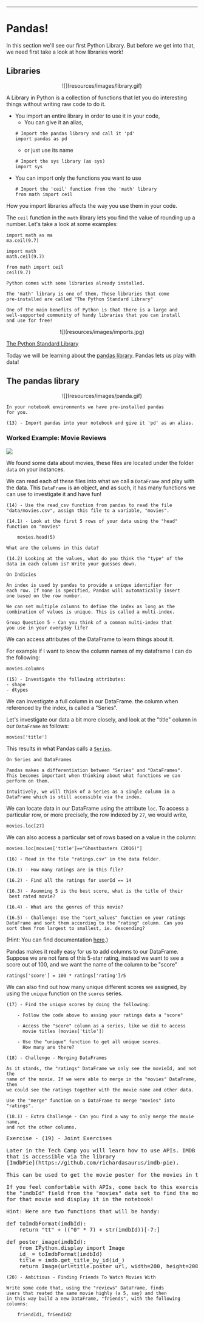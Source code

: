 
----

# Pandas!

In this section we'll see our first Python Library. But before we get into
that, we need first take a look at how libraries work!

## Libraries

<center>
![](resources/images/library.gif)
</center>

A Library in Python is a collection of functions that let you do
interesting things without writing raw code to do it. 

- You import an entire library in order to use it in your code, 
    - You can give it an alias, 
    ```{data-language=python}
    # Import the pandas library and call it 'pd'
    import pandas as pd
    ```
    - or just use its name 
    ```{data-language=python}
    # Import the sys library (as sys)
    import sys
    ```
- You can import only the functions you want to use
    ```{data-language=python}
    # Import the 'ceil' function from the 'math' library
    from math import ceil
    ```

How you import libraries affects the way you use them in your code. 

The `ceil` function in the `math` library lets you find the value of rounding
up a number. Let's take a look at some examples:

```{data-language=python}
import math as ma
ma.ceil(9.7)
``` 
```{data-language=python}
import math
math.ceil(9.7)
``` 
```{data-language=python}
from math import ceil
ceil(9.7)
``` 

```note
Python comes with some libraries already installed. 

The 'math' library is one of them. These libraries that come
pre-installed are called "The Python Standard Library"

One of the main benefits of Python is that there is a large and
well-supported community of handy libraries that you can install
and use for free! 
```

<center>
![](resources/images/imports.jpg)
</center>


[The Python Standard Library](https://docs.python.org/3/library/index.html)

Today we will be learning about the [pandas
library](http://pandas.pydata.org). Pandas lets us play with data!

## The pandas library
<center>
![](resources/images/panda.gif)
</center>

```instruction
In your notebook environments we have pre-installed pandas
for you.

(13) - Import pandas into your notebook and give it 'pd' as an alias. 
```

### Worked Example: Movie Reviews 

![](resources/images/pandas-clapping.jpg)

We found some data about movies, these files are located under the folder
`data` on your instances.

We can read each of these files into what we call a `DataFrame` and play with
the data. This `DataFrame` is an object, and as such, it has many functions we
can use to investigate it and have fun!

```instruction
(14) - Use the read_csv function from pandas to read the file 
"data/movies.csv", assign this file to a variable, "movies". 

(14.1) - Look at the first 5 rows of your data using the "head" 
function on "movies"

    movies.head(5)

What are the columns in this data?

(14.2) Looking at the values, what do you think the "type" of the
data in each column is? Write your guesses down.
```

```note
On Indicies

An index is used by pandas to provide a unique identifier for 
each row. If none is specified, Pandas will automatically insert 
one based on the row number.

We can set multiple columns to define the index as long as the
combination of values is unique. This is called a multi-index.
```

```
Group Question 5 - Can you think of a common multi-index that
you use in your everyday life?
```

We can access attributes of the DataFrame to learn things about it. 

For example if I want to know the column names of my dataframe I can do the
following:

```{data-language=python}
movies.columns
```

```instruction
(15) - Investigate the following attributes:
- shape
- dtypes
```


We can investigate a full column in our DataFrame.
the column when referenced by the index, is called a "Series".

Let's investigate our data a bit more closely, and look at the "title" column
in our `DataFrame` as follows:

```{data-language=python}
movies['title']
```

This results in what Pandas calls a
[`Series`](https://pandas.pydata.org/pandas-docs/stable/generated/pandas.Series.html).


```note
On Series and DataFrames

Pandas makes a differentiation between "Series" and "DataFrames".
This becomes important when thinking about what functions we can
perform on them.

Intuitively, we will think of a Series as a single column in a
DataFrame which is still accessible via the index.
```

We can locate data in our DataFrame using the attribute `loc`. To access
a particular row, or more precisely, the row indexed by `27`, we would write,

```{data-language=python}
movies.loc[27]
```

We can also access a particular set of rows based on a value in the column:

```{data-language=python}
movies.loc[movies['title']=="Ghostbusters (2016)"]
```

```instruction
(16) - Read in the file "ratings.csv" in the data folder. 

(16.1) - How many ratings are in this file?

(16.2) - Find all the ratings for userId == 14

(16.3) - Asumming 5 is the best score, what is the title of their
 best rated movie?

(16.4) - What are the genres of this movie?

(16.5) - Challenge: Use the "sort_values" function on your ratings 
DataFrame and sort them according to the "rating" column. Can you
sort them from largest to smallest, ie. descending?
```

(Hint: You can find documentation
[here](https://pandas.pydata.org/pandas-docs/stable/generated/pandas.DataFrame.sort_values.html).)

Pandas makes it really easy for us to add columns to our DataFrame. Suppose we
are not fans of this 5-star rating, instead we want to see a score out of 100,
and we want the name of the column to be "score"

```{data-language=python}
ratings['score'] = 100 * ratings['rating']/5
```

We can also find out how many unique different scores we assigned, by using
the `unique` function on the `scores` series.

```instruction
(17) - Find the unique scores by doing the following:

    - Follow the code above to assing your ratings data a "score"

    - Access the "score" column as a series, like we did to access
      movie titles (movies['title'])

    - Use the "unique" function to get all unique scores.
      How many are there?
```

```instruction
(18) - Challenge - Merging DataFrames

As it stands, the "ratings" DataFrame we only see the movieId, and not the
name of the movie. If we were able to merge in the "movies" DataFrame, then
we could see the ratings together with the movie name and other data.

Use the "merge" function on a DataFrame to merge "movies" into "ratings".

(18.1) - Extra Challenge - Can you find a way to only merge the movie name,
and not the other columns.
```

<pre class="instruction">Exercise - (19) - Joint Exercises

Later in the Tech Camp you will learn how to use APIs. IMDB has an API
that is accessible via the library
[ImdbPie](https://github.com/richardasaurus/imdb-pie).

This can be used to get the movie poster for the movies in this data set.

If you feel comfortable with APIs, come back to this exercise and use
the "imdbId" field from the "movies" data set to find the movie poster
for that movie and display it in the notebook!

Hint: Here are two functions that will be handy:

def toImdbFormat(imdbId):
    return "tt" + (("0" * 7) + str(imdbId))[-7:]

def poster_image(imdbId):
    from IPython.display import Image
    id_ = toImdbFormat(imdbId)
    title = imdb.get_title_by_id(id_)
    return Image(url=title.poster_url, width=200, height=200)
</pre>




```instruction
(20) - Ambitious - Finding Friends To Watch Movies With

Write some code that, using the "reviews" DataFrame, finds
users that reated the same movie highly (a 5, say) and then
in this way build a new DataFrame, "friends", with the following
columns:

    friendId1, friendId2

```
